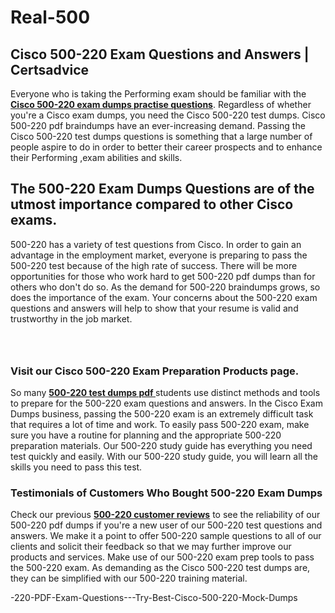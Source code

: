 # Real-500<h2><strong>Cisco 500-220 Exam Questions and Answers | Certsadvice</strong></h2> <p>Everyone who is taking the Performing exam should be familiar with the <a href="http://www.certsadvice.com/cisco/500-220-practice-questions"><strong>Cisco 500-220 exam dumps practise questions</strong></a>. Regardless of whether you&#39;re a Cisco exam dumps, you need the Cisco 500-220 test dumps. Cisco 500-220 pdf braindumps have an ever-increasing demand. Passing the Cisco 500-220 test dumps questions is something that a large number of people aspire to do in order to better their career prospects and to enhance their Performing ,exam abilities and skills.</p> <h2><strong>The 500-220 Exam Dumps Questions are of the utmost importance compared to other Cisco exams.</strong></h2> <p>500-220 has a variety of test questions from Cisco. In order to gain an advantage in the employment market, everyone is preparing to pass the 500-220 test because of the high rate of success. There will be more opportunities for those who work hard to get 500-220 pdf dumps than for others who don&#39;t do so. As the demand for 500-220 braindumps grows, so does the importance of the exam. Your concerns about the 500-220 exam questions and answers will help to show that your resume is valid and trustworthy in the job market.</p> <p><a href="http://www.certsadvice.com/cisco/500-220-practice-questions" style="display: block; padding: 1em 0; text-align: center; "><img alt="" src="https://1.bp.blogspot.com/-RUOr8Wn-CRk/YUYAxC8kcHI/AAAAAAAAAnw/F7BbdI3tw8QDj5z8iX0vQAioQzKiUxduwCLcBGAsYHQ/s0/unnamed.jpg" /></a></p> <h3><strong>Visit our Cisco 500-220 Exam Preparation Products page.</strong></h3> <p>So many <a href="http://www.certsadvice.com/cisco/500-220-practice-questions"><strong>500-220 test dumps pdf </strong></a>students use distinct methods and tools to prepare for the 500-220 exam questions and answers. In the Cisco Exam Dumps business, passing the 500-220 exam is an extremely difficult task that requires a lot of time and work. To easily pass 500-220 exam, make sure you have a routine for planning and the appropriate 500-220 preparation materials. Our 500-220 study guide has everything you need test quickly and easily. With our 500-220 study guide, you will learn all the skills you need to pass this test.</p> <h3><strong>Testimonials of Customers Who Bought 500-220 Exam Dumps</strong></h3> <p>Check our previous <a href="http://www.certsadvice.com/cisco/500-220-practice-questions"><strong>500-220 customer reviews</strong></a> to see the reliability of our 500-220 pdf dumps if you&#39;re a new user of our 500-220 test questions and answers. We make it a point to offer 500-220 sample questions to all of our clients and solicit their feedback so that we may further improve our products and services. Make use of our 500-220 exam prep tools to pass the 500-220 exam. As demanding as the Cisco 500-220 test dumps are, they can be simplified with our 500-220 training material.</p>-220-PDF-Exam-Questions---Try-Best-Cisco-500-220-Mock-Dumps
